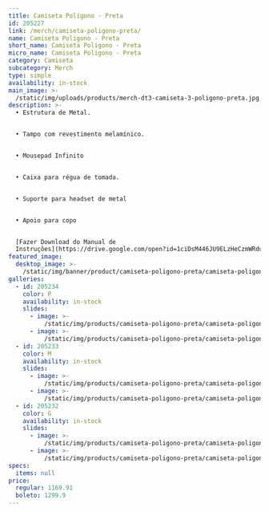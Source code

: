 ```yaml
---
title: Camiseta Poligono - Preta
id: 205227
link: /merch/camiseta-poligono-preta/
name: Camiseta Poligono - Preta
short_name: Camiseta Poligono - Preta
micro_name: Camiseta Poligono - Preta
category: Camiseta
subcategory: Merch
type: simple
availability: in-stock
main_image: >-
  /static/img/uploads/products/merch-dt3-camiseta-3-poligono-preta.jpg
description: >-
  • Estrutura de Metal.


  • Tampo com revestimento melamínico.


  • Mousepad Infinito


  • Caixa para régua de tomada.


  • Suporte para headset de metal


  • Apoio para copo


  [Fazer Download do Manual de
  Instruções](https://drive.google.com/open?id=1ciDsM446JU9ELzHeCzmWRduGqkkbOzIM)
featured_image:
  desktop_image: >-
    /static/img/banner/product/camiseta-poligono-preta/camiseta-poligono-preta.png
galleries:
  - id: 205234
    color: P
    availability: in-stock
    slides:
      - image: >-
          /static/img/products/camiseta-poligono-preta/camiseta-poligono-preta.png
      - image: >-
          /static/img/products/camiseta-poligono-preta/camiseta-poligono-preta-00.png
  - id: 205233
    color: M
    availability: in-stock
    slides:
      - image: >-
          /static/img/products/camiseta-poligono-preta/camiseta-poligono-preta.png
      - image: >-
          /static/img/products/camiseta-poligono-preta/camiseta-poligono-preta-00.png
  - id: 205232
    color: G
    availability: in-stock
    slides:
      - image: >-
          /static/img/products/camiseta-poligono-preta/camiseta-poligono-preta.png
      - image: >-
          /static/img/products/camiseta-poligono-preta/camiseta-poligono-preta-00.png
specs:
  items: null
price:
  regular: 1169.91
  boleto: 1299.9
---
```

